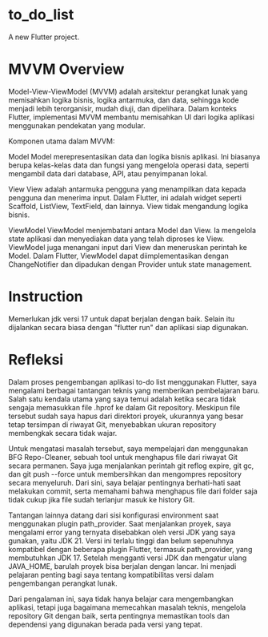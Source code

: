 # to_do_list

A new Flutter project.

# MVVM Overview
Model-View-ViewModel (MVVM) adalah arsitektur perangkat lunak yang memisahkan logika bisnis, logika antarmuka, dan data, sehingga kode menjadi lebih terorganisir, mudah diuji, dan dipelihara. Dalam konteks Flutter, implementasi MVVM membantu memisahkan UI dari logika aplikasi menggunakan pendekatan yang modular.

Komponen utama dalam MVVM:

Model
Model merepresentasikan data dan logika bisnis aplikasi. Ini biasanya berupa kelas-kelas data dan fungsi yang mengelola operasi data, seperti mengambil data dari database, API, atau penyimpanan lokal.

View
View adalah antarmuka pengguna yang menampilkan data kepada pengguna dan menerima input. Dalam Flutter, ini adalah widget seperti Scaffold, ListView, TextField, dan lainnya. View tidak mengandung logika bisnis.

ViewModel
ViewModel menjembatani antara Model dan View. Ia mengelola state aplikasi dan menyediakan data yang telah diproses ke View. ViewModel juga menangani input dari View dan meneruskan perintah ke Model. Dalam Flutter, ViewModel dapat diimplementasikan dengan ChangeNotifier dan dipadukan dengan Provider untuk state management.

# Instruction
Memerlukan jdk versi 17 untuk dapat berjalan dengan baik. Selain itu dijalankan secara biasa dengan "flutter run" dan aplikasi siap digunakan.

# Refleksi

Dalam proses pengembangan aplikasi to-do list menggunakan Flutter, saya mengalami berbagai tantangan teknis yang memberikan pembelajaran baru. Salah satu kendala utama yang saya temui adalah ketika secara tidak sengaja memasukkan file .hprof ke dalam Git repository. Meskipun file tersebut sudah saya hapus dari direktori proyek, ukurannya yang besar tetap tersimpan di riwayat Git, menyebabkan ukuran repository membengkak secara tidak wajar.

Untuk mengatasi masalah tersebut, saya mempelajari dan menggunakan BFG Repo-Cleaner, sebuah tool untuk menghapus file dari riwayat Git secara permanen. Saya juga menjalankan perintah git reflog expire, git gc, dan git push --force untuk membersihkan dan mengompres repository secara menyeluruh. Dari sini, saya belajar pentingnya berhati-hati saat melakukan commit, serta memahami bahwa menghapus file dari folder saja tidak cukup jika file sudah terlanjur masuk ke history Git.

Tantangan lainnya datang dari sisi konfigurasi environment saat menggunakan plugin path_provider. Saat menjalankan proyek, saya mengalami error yang ternyata disebabkan oleh versi JDK yang saya gunakan, yaitu JDK 21. Versi ini terlalu tinggi dan belum sepenuhnya kompatibel dengan beberapa plugin Flutter, termasuk path_provider, yang membutuhkan JDK 17. Setelah mengganti versi JDK dan mengatur ulang JAVA_HOME, barulah proyek bisa berjalan dengan lancar. Ini menjadi pelajaran penting bagi saya tentang kompatibilitas versi dalam pengembangan perangkat lunak.

Dari pengalaman ini, saya tidak hanya belajar cara mengembangkan aplikasi, tetapi juga bagaimana memecahkan masalah teknis, mengelola repository Git dengan baik, serta pentingnya memastikan tools dan dependensi yang digunakan berada pada versi yang tepat.